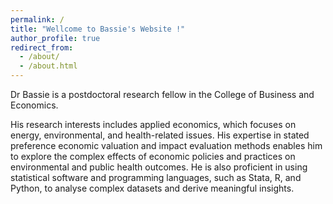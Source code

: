 ```yaml
---
permalink: /
title: "Wellcome to Bassie's Website !"
author_profile: true
redirect_from: 
  - /about/
  - /about.html
---
```


Dr Bassie is a postdoctoral research fellow in the College of Business and Economics.

His research interests includes applied economics, which focuses on energy, environmental, and health-related issues. His expertise in stated preference economic valuation and impact evaluation methods enables him to explore the complex effects of economic policies and practices on environmental and public health outcomes. He is also proficient in using statistical software and programming languages, such as Stata, R, and Python, to analyse complex datasets and derive meaningful insights.

